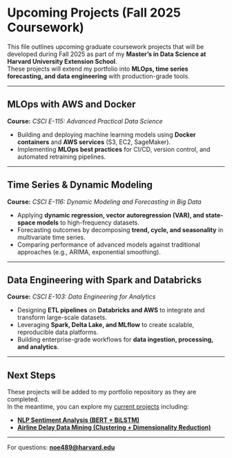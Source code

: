 # Upcoming Projects (Fall 2025 Coursework)

This file outlines upcoming graduate coursework projects that will be developed during Fall 2025 as part of my **Master’s in Data Science at Harvard University Extension School**.  
These projects will extend my portfolio into **MLOps, time series forecasting, and data engineering** with production-grade tools.

---

## MLOps with AWS and Docker  
**Course:** *CSCI E-115: Advanced Practical Data Science*  

- Building and deploying machine learning models using **Docker containers** and **AWS services** (S3, EC2, SageMaker).  
- Implementing **MLOps best practices** for CI/CD, version control, and automated retraining pipelines.  

---

## Time Series & Dynamic Modeling  
**Course:** *CSCI E-116: Dynamic Modeling and Forecasting in Big Data*  

- Applying **dynamic regression, vector autoregression (VAR), and state-space models** to high-frequency datasets.  
- Forecasting outcomes by decomposing **trend, cycle, and seasonality** in multivariate time series.  
- Comparing performance of advanced models against traditional approaches (e.g., ARIMA, exponential smoothing).  

---

## Data Engineering with Spark and Databricks  
**Course:** *CSCI E-103: Data Engineering for Analytics*  

- Designing **ETL pipelines** on **Databricks and AWS** to integrate and transform large-scale datasets.  
- Leveraging **Spark, Delta Lake, and MLflow** to create scalable, reproducible data platforms.  
- Building enterprise-grade workflows for **data ingestion, processing, and analytics**.  

---

## Next Steps  
These projects will be added to my portfolio repository as they are completed.  
In the meantime, you can explore my [current projects](../) including:  

- **[NLP Sentiment Analysis (BERT + BiLSTM)](../nlp_sentiment_analysis_project)**  
- **[Airline Delay Data Mining (Clustering + Dimensionality Reduction)](../data_mining_airline_delays_project)**  

---

For questions: **noe489@harvard.edu**  
